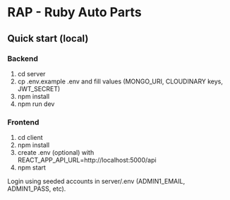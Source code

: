 # RAP - Ruby Auto Parts

## Quick start (local)

### Backend
1. cd server
2. cp .env.example .env and fill values (MONGO_URI, CLOUDINARY keys, JWT_SECRET)
3. npm install
4. npm run dev

### Frontend
1. cd client
2. npm install
3. create .env (optional) with REACT_APP_API_URL=http://localhost:5000/api
4. npm start

Login using seeded accounts in server/.env (ADMIN1_EMAIL, ADMIN1_PASS, etc).
